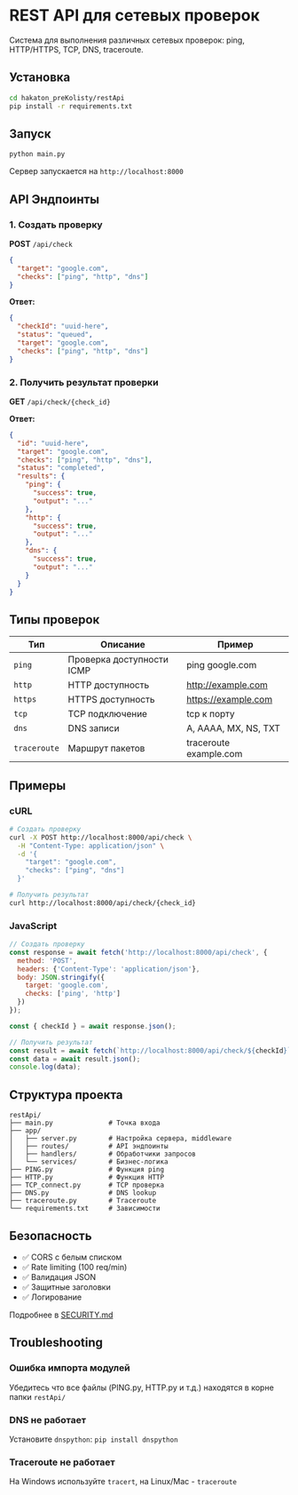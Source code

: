 # REST API для сетевых проверок

Система для выполнения различных сетевых проверок: ping, HTTP/HTTPS, TCP, DNS, traceroute.

## Установка

```bash
cd hakaton_preKolisty/restApi
pip install -r requirements.txt
```

## Запуск

```bash
python main.py
```

Сервер запускается на `http://localhost:8000`

## API Эндпоинты

### 1. Создать проверку
**POST** `/api/check`

```json
{
  "target": "google.com",
  "checks": ["ping", "http", "dns"]
}
```

**Ответ:**
```json
{
  "checkId": "uuid-here",
  "status": "queued",
  "target": "google.com",
  "checks": ["ping", "http", "dns"]
}
```

### 2. Получить результат проверки
**GET** `/api/check/{check_id}`

**Ответ:**
```json
{
  "id": "uuid-here",
  "target": "google.com",
  "checks": ["ping", "http", "dns"],
  "status": "completed",
  "results": {
    "ping": {
      "success": true,
      "output": "..."
    },
    "http": {
      "success": true,
      "output": "..."
    },
    "dns": {
      "success": true,
      "output": "..."
    }
  }
}
```

## Типы проверок

| Тип | Описание | Пример |
|-----|----------|--------|
| `ping` | Проверка доступности ICMP | ping google.com |
| `http` | HTTP доступность | http://example.com |
| `https` | HTTPS доступность | https://example.com |
| `tcp` | TCP подключение | tcp к порту |
| `dns` | DNS записи | A, AAAA, MX, NS, TXT |
| `traceroute` | Маршрут пакетов | traceroute example.com |

## Примеры

### cURL

```bash
# Создать проверку
curl -X POST http://localhost:8000/api/check \
  -H "Content-Type: application/json" \
  -d '{
    "target": "google.com",
    "checks": ["ping", "dns"]
  }'

# Получить результат
curl http://localhost:8000/api/check/{check_id}
```

### JavaScript

```javascript
// Создать проверку
const response = await fetch('http://localhost:8000/api/check', {
  method: 'POST',
  headers: {'Content-Type': 'application/json'},
  body: JSON.stringify({
    target: 'google.com',
    checks: ['ping', 'http']
  })
});

const { checkId } = await response.json();

// Получить результат
const result = await fetch(`http://localhost:8000/api/check/${checkId}`);
const data = await result.json();
console.log(data);
```

## Структура проекта

```
restApi/
├── main.py              # Точка входа
├── app/
│   ├── server.py        # Настройка сервера, middleware
│   ├── routes/          # API эндпоинты
│   ├── handlers/        # Обработчики запросов
│   └── services/        # Бизнес-логика
├── PING.py              # Функция ping
├── HTTP.py              # Функция HTTP
├── TCP_connect.py       # TCP проверка
├── DNS.py               # DNS lookup
├── traceroute.py        # Traceroute
└── requirements.txt     # Зависимости
```

## Безопасность

- ✅ CORS с белым списком
- ✅ Rate limiting (100 req/min)
- ✅ Валидация JSON
- ✅ Защитные заголовки
- ✅ Логирование

Подробнее в [SECURITY.md](SECURITY.md)

## Troubleshooting

### Ошибка импорта модулей
Убедитесь что все файлы (PING.py, HTTP.py и т.д.) находятся в корне папки `restApi/`

### DNS не работает
Установите `dnspython`: `pip install dnspython`

### Traceroute не работает
На Windows используйте `tracert`, на Linux/Mac - `traceroute`

